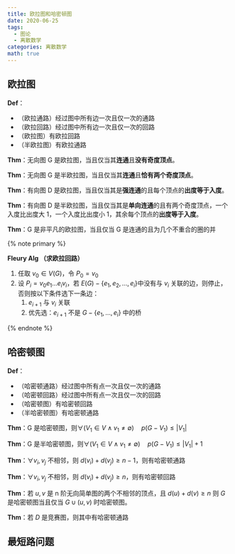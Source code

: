 ```yaml
---
title: 欧拉图和哈密顿图
date: 2020-06-25
tags:
  - 图论
  - 离散数学
categories: 离散数学
math: true
---
```


<!-- TODO: -->

<!-- more -->

## 欧拉图

**Def**：

- （欧拉通路）经过图中所有边一次且仅一次的通路
- （欧拉回路）经过图中所有边一次且仅一次的回路
- （欧拉图）有欧拉回路
- （半欧拉图）有欧拉通路

**Thm**：无向图 G 是欧拉图，当且仅当其**连通**且**没有奇度顶点**。

**Thm**：无向图 G 是半欧拉图，当且仅当其**连通**且**恰有两个奇度顶点**。

**Thm**：有向图 D 是欧拉图，当且仅当其是**强连通**的且每个顶点的**出度等于入度**。

**Thm**：有向图 D 是半欧拉图，当且仅当其是**单向连通**的且有两个奇度顶点，一个入度比出度大 1，一个入度比出度小 1，其余每个顶点的**出度等于入度**。

**Thm**：G 是非平凡的欧拉图，当且仅当 G 是连通的且为几个不重合的圈的并

{% note primary %}

**Fleury Alg （求欧拉回路）**

1. 任取 $v_0\in V(G)$，令 $P_0=v_0$
2. 设 $P_i = v_0e_1\dots e_i v_i$，若 $E(G) - \{e_1,e_2,\dots,e_i\}$中没有与 $v_i$ 关联的边，则停止，否则按以下条件选下一条边：
   1. $e_{i+1}$ 与 $v_i$ 关联
   2. 优先选：$e_{i+1}$ 不是 $G-\{e_1,\dots,e_i\}$ 中的桥

{% endnote %}

## 哈密顿图

**Def**：

- （哈密顿通路）经过图中所有点一次且仅一次的通路
- （哈密顿回路）经过图中所有点一次且仅一次的回路
- （哈密顿图）有哈密顿回路
- （半哈密顿图）有哈密顿通路

**Thm**：G 是哈密顿图，则$\forall (V_1 \in V\wedge v_1\neq\emptyset)\quad p(G-V_1) \le |V_1|$

**Thm**：G 是半哈密顿图，则$\forall (V_1 \in V\wedge v_1\neq\emptyset)\quad p(G-V_1) \le |V_1|+1$

**Thm**：$\forall v_i,v_j$ 不相邻，则 $d(v_i)+d(v_j)\ge n-1$，则有哈密顿通路

**Thm**：$\forall v_i,v_j$ 不相邻，则 $d(v_i)+d(v_j)\ge n$，则有哈密顿回路

**Thm**：若 $u,v$ 是 n 阶无向简单图的两个不相邻的顶点，且 $d(u)+d(v)\ge n$ 则 $G$ 是哈密顿图当且仅当 $G\cup (u,v)$ 时哈密顿图。

**Thm**：若 $D$ 是竞赛图，则其中有哈密顿通路

## 最短路问题
